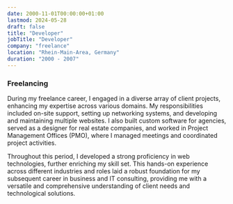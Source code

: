 ```yaml
---
date: 2000-11-01T00:00:00+01:00
lastmod: 2024-05-28
draft: false
title: "Developer"
jobTitle: "Developer"
company: "freelance"
location: "Rhein-Main-Area, Germany"
duration: "2000 - 2007"
---
```

### Freelancing

During my freelance career, I engaged in a diverse array of client projects, enhancing my expertise across various domains. My responsibilities included on-site support, setting up networking systems, and developing and maintaining multiple websites. I also built custom software for agencies, served as a designer for real estate companies, and worked in Project Management Offices (PMO), where I managed meetings and coordinated project activities.

Throughout this period, I developed a strong proficiency in web technologies, further enriching my skill set. This hands-on experience across different industries and roles laid a robust foundation for my subsequent career in business and IT consulting, providing me with a versatile and comprehensive understanding of client needs and technological solutions.